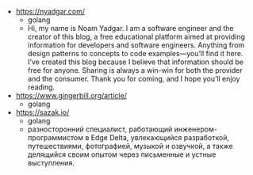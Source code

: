 
- https://nyadgar.com/
  - golang
  - Hi, my name is Noam Yadgar. I am a software engineer and the creator of this blog, a free educational platform aimed at providing information for developers and software engineers. Anything from design patterns to concepts to code examples—you’ll find it here. I’ve created this blog because I believe that information should be free for anyone. Sharing is always a win-win for both the provider and the consumer. Thank you for coming, and I hope you’ll enjoy reading.
- https://www.gingerbill.org/article/
  - golang
- https://sazak.io/
  - golang
  - разносторонний специалист, работающий инженером-программистом в Edge Delta, увлекающийся разработкой, путешествиями, фотографией, музыкой и озвучкой, а также делящийся своим опытом через письменные и устные выступления.
